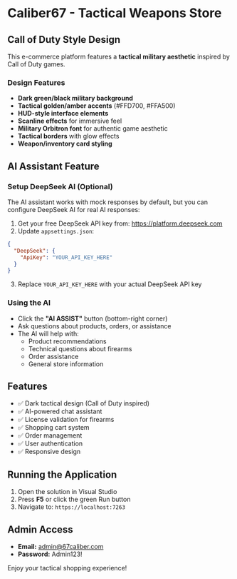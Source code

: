 # Caliber67 - Tactical Weapons Store

## Call of Duty Style Design

This e-commerce platform features a **tactical military aesthetic** inspired by Call of Duty games.

### Design Features
- **Dark green/black military background**
- **Tactical golden/amber accents** (#FFD700, #FFA500)
- **HUD-style interface elements**
- **Scanline effects** for immersive feel
- **Military Orbitron font** for authentic game aesthetic
- **Tactical borders** with glow effects
- **Weapon/inventory card styling**

## AI Assistant Feature

### Setup DeepSeek AI (Optional)

The AI assistant works with mock responses by default, but you can configure DeepSeek AI for real AI responses:

1. Get your free DeepSeek API key from: https://platform.deepseek.com
2. Update `appsettings.json`:
```json
{
  "DeepSeek": {
    "ApiKey": "YOUR_API_KEY_HERE"
  }
}
```
3. Replace `YOUR_API_KEY_HERE` with your actual DeepSeek API key

### Using the AI
- Click the **"AI ASSIST"** button (bottom-right corner)
- Ask questions about products, orders, or assistance
- The AI will help with:
  - Product recommendations
  - Technical questions about firearms
  - Order assistance
  - General store information

## Features
- ✅ Dark tactical design (Call of Duty inspired)
- ✅ AI-powered chat assistant
- ✅ License validation for firearms
- ✅ Shopping cart system
- ✅ Order management
- ✅ User authentication
- ✅ Responsive design

## Running the Application

1. Open the solution in Visual Studio
2. Press **F5** or click the green Run button
3. Navigate to: `https://localhost:7263`

## Admin Access
- **Email:** admin@67caliber.com
- **Password:** Admin123!

Enjoy your tactical shopping experience!

